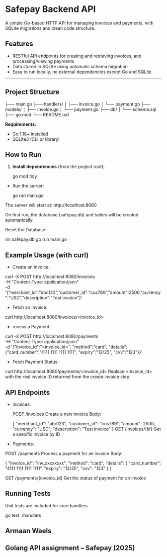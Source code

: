 # Safepay Backend API

A simple Go-based HTTP API for managing invoices and payments, with SQLite migrations and clean code structure.

##  Features

- RESTful API endpoints for creating and retrieving invoices, and processing/viewing payments
- Data stored in SQLite using automatic schema migration
- Easy to run locally, no external dependencies except Go and SQLite

---

## Project Structure
├── main.go
├── handlers/
│   ├── invoice.go
│   └── payment.go
├── models/
│   ├── invoice.go
│   └── payment.go
├── db/
│   └── schema.sql
├── go.mod
└── README.md

**Requirements:**

- Go 1.18+ installed
- SQLite3 (CLI or library)

## How to Run

1. **Install dependencies** (from the project root):

    go mod tidy

- Run the server:

    go run main.go

The server will start at:
http://localhost:8080

On first run, the database (safepay.db) and tables will be created automatically.

Reset the Database:

rm safepay.db
go run main.go

## Example Usage (with curl)

- Create an Invoice:

curl -X POST http://localhost:8080/invoices \
  -H "Content-Type: application/json" \
  -d '{"merchant_id":"abc123","customer_id":"cus789","amount":2500,"currency":"USD","description":"Test invoice"}'


- Fetch an Invoice:

curl http://localhost:8080/invoices/<invoice_id>


- rocess a Payment:

curl -X POST http://localhost:8080/payments \
  -H "Content-Type: application/json" \
  -d '{"invoice_id":"<invoice_id>", "method":"card", "details":{"card_number":"4111 1111 1111 1111", "expiry":"12/25", "cvv":"123"}}'

- Fetch Payment Status:

curl http://localhost:8080/payments/<invoice_id>
Replace <invoice_id> with the real invoice ID returned from the create invoice step.

## API Endpoints

- Invoices:

  POST /invoices
  Create a new invoice
  Body:
  
  {
    "merchant_id": "abc123",
    "customer_id": "cus789",
    "amount": 2500,
    "currency": "USD",
    "description": "Test invoice"
  }
  GET /invoices/{id}
  Get a specific invoice by ID

- Payments:

POST /payments
Process a payment for an invoice
Body:

  {
    "invoice_id": "inv_xxxxxxxx",
    "method": "card",
    "details": {
      "card_number": "4111 1111 1111 1111",
      "expiry": "12/25",
      "cvv": "123"
    }
  }
  
GET /payments/{invoice_id}
Get the status of payment for an invoice

## Running Tests

Unit tests are included for core handlers.

go test ./handlers

## Armaan Waels
## Golang API assignment – Safepay (2025)

